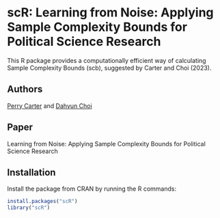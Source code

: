 # scR:  Learning from Noise: Applying Sample Complexity Bounds for Political Science Research

This R package provides a computationally efficient way of calculating Sample Complexity Bounds (scb), suggested by Carter and Choi (2023).


## Authors
[Perry Carter](https://politics.princeton.edu/people/perry-carter) and [Dahyun Choi](https://dahyunc.github.io/)

## Paper
Learning from Noise: Applying Sample Complexity Bounds for Political Science Research

## Installation

Install the package from CRAN by running the R commands:

``` r
install.packages("scR")
library("scR")
```
